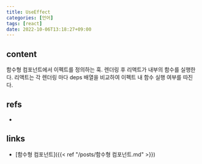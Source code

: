 ```yaml
---
title: UseEffect
categories: [언어]
tags: [react]
date: 2022-10-06T13:18:27+09:00
---
```


## content
함수형 컴포넌트에서 이펙트를 정의하는 훅. 렌더링 후 리액트가 내부의 함수를 실행한다. 리액트는 각 렌더링 마다 deps 배열을 비교하여 이펙트 내 함수 실행 여부를 따진다. 


## refs
- 


## links
- [함수형 컴포넌트]({{< ref "/posts/함수형 컴포넌트.md" >}})
